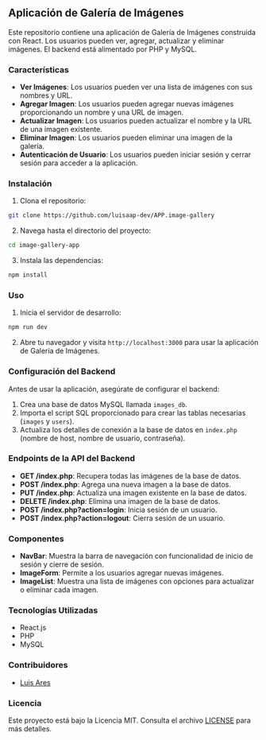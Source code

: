 ## Aplicación de Galería de Imágenes

Este repositorio contiene una aplicación de Galería de Imágenes construida con React. Los usuarios pueden ver, agregar, actualizar y eliminar imágenes. El backend está alimentado por PHP y MySQL.

### Características

- **Ver Imágenes**: Los usuarios pueden ver una lista de imágenes con sus nombres y URL.
- **Agregar Imagen**: Los usuarios pueden agregar nuevas imágenes proporcionando un nombre y una URL de imagen.
- **Actualizar Imagen**: Los usuarios pueden actualizar el nombre y la URL de una imagen existente.
- **Eliminar Imagen**: Los usuarios pueden eliminar una imagen de la galería.
- **Autenticación de Usuario**: Los usuarios pueden iniciar sesión y cerrar sesión para acceder a la aplicación.

### Instalación

1. Clona el repositorio:

```bash
git clone https://github.com/luisaap-dev/APP.image-gallery
```

2. Navega hasta el directorio del proyecto:

```bash
cd image-gallery-app
```

3. Instala las dependencias:

```bash
npm install
```

### Uso

1. Inicia el servidor de desarrollo:

```bash
npm run dev
```

2. Abre tu navegador y visita `http://localhost:3000` para usar la aplicación de Galería de Imágenes.

### Configuración del Backend

Antes de usar la aplicación, asegúrate de configurar el backend:

1. Crea una base de datos MySQL llamada `images_db`.
2. Importa el script SQL proporcionado para crear las tablas necesarias (`images` y `users`).
3. Actualiza los detalles de conexión a la base de datos en `index.php` (nombre de host, nombre de usuario, contraseña).

### Endpoints de la API del Backend

- **GET /index.php**: Recupera todas las imágenes de la base de datos.
- **POST /index.php**: Agrega una nueva imagen a la base de datos.
- **PUT /index.php**: Actualiza una imagen existente en la base de datos.
- **DELETE /index.php**: Elimina una imagen de la base de datos.
- **POST /index.php?action=login**: Inicia sesión de un usuario.
- **POST /index.php?action=logout**: Cierra sesión de un usuario.

### Componentes

- **NavBar**: Muestra la barra de navegación con funcionalidad de inicio de sesión y cierre de sesión.
- **ImageForm**: Permite a los usuarios agregar nuevas imágenes.
- **ImageList**: Muestra una lista de imágenes con opciones para actualizar o eliminar cada imagen.

### Tecnologías Utilizadas

- React.js
- PHP
- MySQL

### Contribuidores

- [Luis Ares](https://github.com/luisaap-dev)

### Licencia

Este proyecto está bajo la Licencia MIT. Consulta el archivo [LICENSE](LICENSE) para más detalles.
